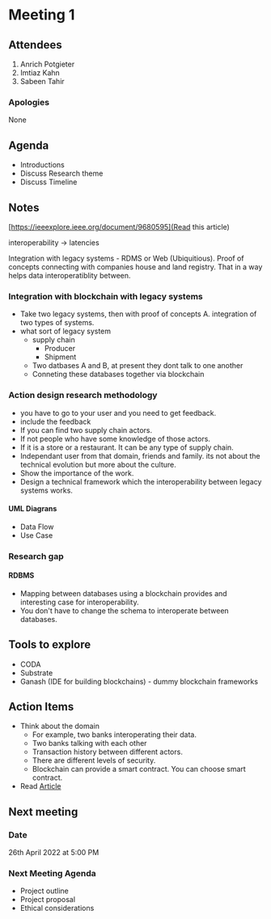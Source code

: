 # Meeting 1

## Attendees

1. Anrich Potgieter
2. Imtiaz Kahn
3. Sabeen Tahir

### Apologies

None

## Agenda

- Introductions
- Discuss Research theme
- Discuss Timeline

## Notes

[https://ieeexplore.ieee.org/document/9680595](Read this article)

interoperability -> latencies

Integration with legacy systems - RDMS or Web (Ubiquitious).
Proof of concepts connecting with companies house and land registry.
That in a way helps data interoperatiblity between.

### Integration with blockchain with legacy systems

- Take two legacy systems, then with proof of concepts A. integration of two types of systems.
- what sort of legacy system
  - supply chain
    - Producer
    - Shipment
  - Two datbases A and B, at present they dont talk to one another
  - Conneting these databases together via blockchain

### Action design research methodology

- you have to go to your user and you need to get feedback.
- include the feedback
- If you can find two supply chain actors.
- If not people who have some knowledge of those actors.
- If it is a store or a restaurant. It can be any type of supply chain.
- Independant user from that domain, friends and family. its not about the technical evolution but more about the culture.
- Show the importance of the work.
- Design a technical framework which the interoperability between legacy systems works.

#### UML Diagrans

- Data Flow
- Use Case

### Research gap

#### RDBMS

- Mapping between databases using a blockchain provides and interesting case for interoperability.
- You don't have to change the schema to interoperate between databases.

## Tools to explore

- CODA
- Substrate
- Ganash (IDE for building blockchains) - dummy blockchain frameworks

## Action Items

- Think about the domain
  - For example, two banks interoperating their data.
  - Two banks talking with each other
  - Transaction history between different actors.
  - There are different levels of security.
  - Blockchain can provide a smart contract. You can choose smart contract.
- Read [Article](https://ieeexplore.ieee.org/document/9680595)

## Next meeting

### Date

26th April 2022 at 5:00 PM

### Next Meeting Agenda

- Project outline
- Project proposal
- Ethical considerations

